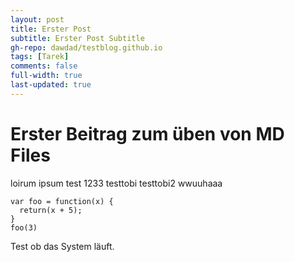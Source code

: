 ```yaml
---
layout: post
title: Erster Post
subtitle: Erster Post Subtitle
gh-repo: dawdad/testblog.github.io
tags: [Tarek]
comments: false
full-width: true
last-updated: true
---
```


# Erster Beitrag zum üben von MD Files 


loirum ipsum
test 1233
testtobi
testtobi2
wwuuhaaa

~~~
var foo = function(x) {
  return(x + 5);
}
foo(3)
~~~


Test ob das System läuft.
